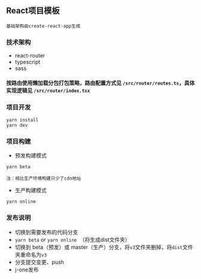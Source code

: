 ## React项目模板

``` 基础架构由create-react-app生成 ```

### 技术架构

- react-router
- typescript
- sass

#### 按路由使用懒加载分包打包策略，路由配置方式见 ```/src/router/routes.ts```，具体实现逻辑见 ```/src/router/index.tsx```

### 项目开发

``` shell
yarn install
yarn dev
```

### 项目构建

- 预发构建模式
``` shell
yarn beta
```
```注：相比生产环境构建只少了cdn地址```

- 生产构建模式
``` shell
yarn online
```

### 发布说明

- 切换到需要发布的代码分支
- ```yarn beta``` or ```yarn online ```（将生成dist文件夹）
- 切换到 beta（预发）或 master（生产）分支，将```v3```文件夹删掉，将```dist```文件夹重命名为```v3```
- 分支提交变更、push
- j-one发布
